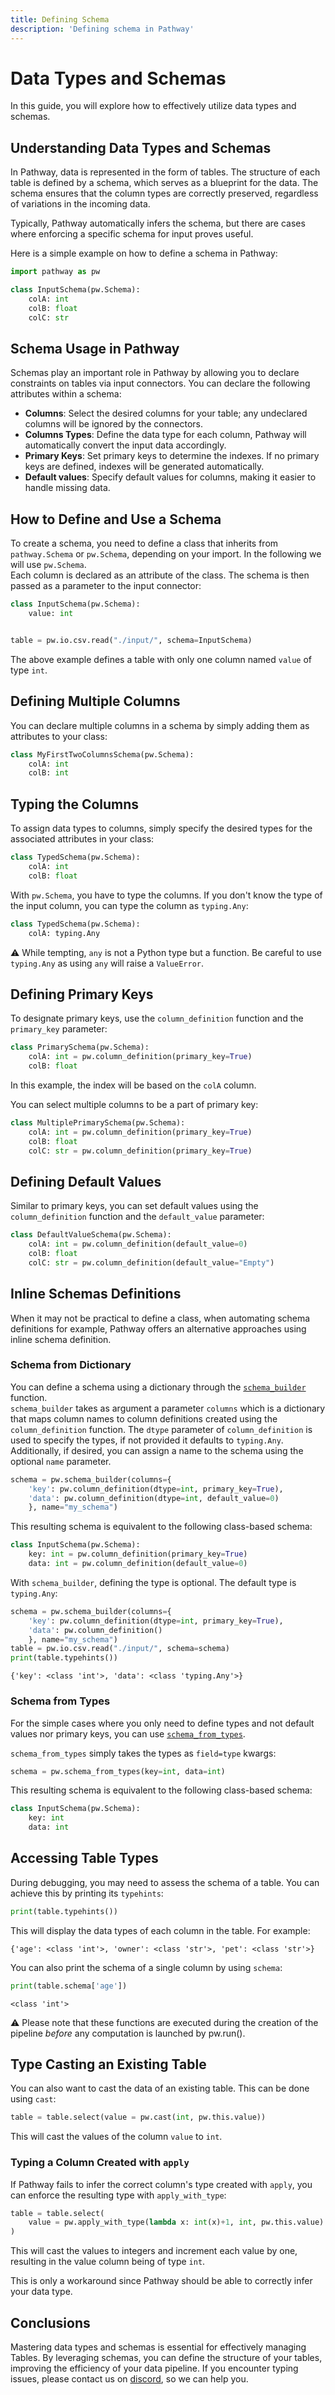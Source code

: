 ```yaml
---
title: Defining Schema
description: 'Defining schema in Pathway'
---
```


# Data Types and Schemas
In this guide, you will explore how to effectively utilize data types and schemas.


## Understanding Data Types and Schemas

In Pathway, data is represented in the form of tables.
The structure of each table is defined by a schema, which serves as a blueprint for the data.
The schema ensures that the column types are correctly preserved, regardless of variations in the incoming data.

Typically, Pathway automatically infers the schema, but there are cases where enforcing a specific schema for input proves useful.

Here is a simple example on how to define a schema in Pathway:

```python
import pathway as pw

class InputSchema(pw.Schema):
    colA: int
    colB: float
    colC: str
```

## Schema Usage in Pathway
Schemas play an important role in Pathway by allowing you to declare constraints on tables via input connectors.
You can declare the following attributes within a schema:
 - **Columns**: Select the desired columns for your table; any undeclared columns will be ignored by the connectors.
 - **Columns Types**: Define the data type for each column, Pathway will automatically convert the input data accordingly.
 - **Primary Keys**: Set primary keys to determine the indexes. If no primary keys are defined, indexes will be generated automatically.
 - **Default values**: Specify default values for columns, making it easier to handle missing data.
 <!-- - **Alternative Names**: Change the names of input columns to improve clarity or adhere to naming conventions. -->

## How to Define and Use a Schema

To create a schema, you need to define a class that inherits from `pathway.Schema` or `pw.Schema`, depending on your import.
In the following we will use `pw.Schema`.  
Each column is declared as an attribute of the class. The schema is then passed as a parameter to the input connector:

```python
class InputSchema(pw.Schema):
    value: int


table = pw.io.csv.read("./input/", schema=InputSchema)
```
The above example defines a table with only one column named `value` of type `int`.

## Defining Multiple Columns
You can declare multiple columns in a schema by simply adding them as attributes to your class:

```python
class MyFirstTwoColumnsSchema(pw.Schema):
    colA: int
    colB: int
```

## Typing the Columns
To assign data types to columns, simply specify the desired types for the associated attributes in your class:

```python
class TypedSchema(pw.Schema):
    colA: int
    colB: float
```

With `pw.Schema`, you have to type the columns.
If you don't know the type of the input column, you can type the column as `typing.Any`:

```python
class TypedSchema(pw.Schema):
    colA: typing.Any
```

⚠️ While tempting, `any` is not a Python type but a function.
Be careful to use `typing.Any` as using `any` will raise a `ValueError`.

## Defining Primary Keys
To designate primary keys, use the `column_definition` function and the `primary_key` parameter:

```python
class PrimarySchema(pw.Schema):
    colA: int = pw.column_definition(primary_key=True)
    colB: float
```

In this example, the index will be based on the `colA` column.

You can select multiple columns to be a part of primary key:

```python
class MultiplePrimarySchema(pw.Schema):
    colA: int = pw.column_definition(primary_key=True)
    colB: float
    colC: str = pw.column_definition(primary_key=True)
```

## Defining Default Values
Similar to primary keys, you can set default values using the `column_definition` function and the `default_value` parameter:

```python
class DefaultValueSchema(pw.Schema):
    colA: int = pw.column_definition(default_value=0)
    colB: float
    colC: str = pw.column_definition(default_value="Empty")
```

<!-- ## Changing Column Names on Input
Schema also allows you to change column names when needed.
If the input stream contains a column name that requires alteration,
you can directly define the new name in the schema using the `column_definition` function and the `name` parameter:

```python
class InputClass(pw.Schema):
    colA: int = pw.column_definition(name="timestamp")
``` -->

## Inline Schemas Definitions
When it may not be practical to define a class, when automating schema definitions for example,
Pathway offers an alternative approaches using inline schema definition.

### Schema from Dictionary
You can define a schema using a dictionary through the [`schema_builder`](/developers/api-docs/pathway/#pathway.schema_builder) function.  
`schema_builder` takes as argument a parameter `columns` which is a dictionary that maps column names to column definitions created using the `column_definition` function.
The `dtype` parameter of `column_definition` is used to specify the types, if not provided it defaults to `typing.Any`.
Additionally, if desired, you can assign a name to the schema using the optional `name` parameter.


```python
schema = pw.schema_builder(columns={
    'key': pw.column_definition(dtype=int, primary_key=True),
    'data': pw.column_definition(dtype=int, default_value=0)
    }, name="my_schema")
```

This resulting schema is equivalent to the following class-based schema:

```python
class InputSchema(pw.Schema):
    key: int = pw.column_definition(primary_key=True)
    data: int = pw.column_definition(default_value=0)
```

With `schema_builder`, defining the type is optional. The default type is `typing.Any`:

```python
schema = pw.schema_builder(columns={
    'key': pw.column_definition(dtype=int, primary_key=True),
    'data': pw.column_definition()
    }, name="my_schema")
table = pw.io.csv.read("./input/", schema=schema)
print(table.typehints())
```

```
{'key': <class 'int'>, 'data': <class 'typing.Any'>}
```

### Schema from Types
For the simple cases where you only need to define types and not default values nor primary keys, you can use [`schema_from_types`](/developers/api-docs/pathway/#pathway.schema_from_types).  

`schema_from_types` simply takes the types as `field=type` kwargs:

```python
schema = pw.schema_from_types(key=int, data=int)
```

This resulting schema is equivalent to the following class-based schema:

```python
class InputSchema(pw.Schema):
    key: int
    data: int
```

## Accessing Table Types
During debugging, you may need to assess the schema of a table.
You can achieve this by printing its `typehints`:

```python
print(table.typehints())
```

This will display the data types of each column in the table.
For example:

```
{'age': <class 'int'>, 'owner': <class 'str'>, 'pet': <class 'str'>}
```

You can also print the schema of a single column by using `schema`:

```python
print(table.schema['age'])
```

```
<class 'int'>
```

⚠️ Please note that these functions are executed during the creation
of the pipeline *before* any computation is launched by pw.run().

## Type Casting an Existing Table
You can also want to cast the data of an existing table.
This can be done using `cast`:

```python
table = table.select(value = pw.cast(int, pw.this.value))
```
This will cast the values of the column `value` to `int`.

### Typing a Column Created with `apply`
If Pathway fails to infer the correct column's type created with `apply`,
you can enforce the resulting type with `apply_with_type`:

```python
table = table.select(
    value = pw.apply_with_type(lambda x: int(x)+1, int, pw.this.value)
)
```
This will cast the values to integers and increment each value by one,
resulting in the value column being of type `int`.

This is only a workaround since Pathway should be able to correctly infer your data type.


## Conclusions
Mastering data types and schemas is essential for effectively managing Tables.
By leveraging schemas, you can define the structure of your tables, improving the efficiency of your data pipeline.
If you encounter typing issues, please contact us on [discord](https://discord.com/invite/pathway), so we can help you.